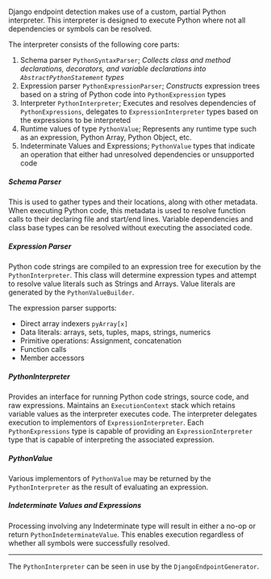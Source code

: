 Django endpoint detection makes use of a custom, partial Python interpreter. This
interpreter is designed to execute Python where not all dependencies or symbols
can be resolved.

The interpreter consists of the following core parts:
1. Schema parser `PythonSyntaxParser`; _Collects class and method declarations, decorators, and variable declarations into `AbstractPythonStatement` types_
2. Expression parser `PythonExpressionParser`; _Constructs_ expression trees based on a string of Python code into `PythonExpression` types
3. Interpreter `PythonInterpreter`; Executes and resolves dependencies of `PythonExpressions`, delegates to `ExpressionInterpreter` types based on the expressions to be interpreted
4. Runtime values of type `PythonValue`; Represents any runtime type such as an expression, Python Array, Python Object, etc.
5. Indeterminate Values and Expressions; `PythonValue` types that indicate an operation that either had unresolved dependencies or unsupported code

##### Schema Parser

This is used to gather types and their locations, along with other metadata. When executing Python code, this metadata is
used to resolve function calls to their declaring file and start/end lines. Variable dependencies
and class base types can be resolved without executing the associated code.

##### Expression Parser

Python code strings are compiled to an expression tree for execution by the `PythonInterpreter`. This class
will determine expression types and attempt to resolve value literals such as Strings and Arrays. Value literals
are generated by the `PythonValueBuilder`.

The expression parser supports:
- Direct array indexers `pyArray[x]`
- Data literals: arrays, sets, tuples, maps, strings, numerics
- Primitive operations: Assignment, concatenation
- Function calls
- Member accessors

##### PythonInterpreter

Provides an interface for running Python code strings, source code, and raw expressions. Maintains
an `ExecutionContext` stack which retains variable values as the interpreter executes code. The interpreter
delegates execution to implementors of `ExpressionInterpreter`. Each `PythonExpressions` type is capable of
providing an `ExpressionInterpreter` type that is capable of interpreting the associated expression.

##### PythonValue

Various implementors of `PythonValue` may be returned by the `PythonInterpreter` as the result of evaluating
an expression.

##### Indeterminate Values and Expressions

Processing involving any Indeterminate type will result in either a no-op or return `PythonIndeterminateValue`. This enables
execution regardless of whether all symbols were successfully resolved.

------

The `PythonInterpreter` can be seen in use by the `DjangoEndpointGenerator`.